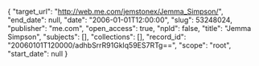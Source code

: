 {
  "target_url": "http://web.me.com/jemstonex/Jemma_Simpson/", 
  "end_date": null, 
  "date": "2006-01-01T12:00:00", 
  "slug": 53248024, 
  "publisher": "me.com", 
  "open_access": true, 
  "npld": false, 
  "title": "Jemma Simpson", 
  "subjects": [], 
  "collections": [], 
  "record_id": "20060101T120000/adhbSrrR91Gklq59ES7RTg==", 
  "scope": "root", 
  "start_date": null
}

